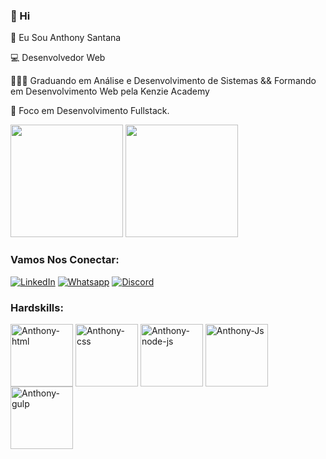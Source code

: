 ###  👋 Hi

🧑 Eu Sou Anthony Santana

💻 Desenvolvedor Web

👨🏽‍🎓 Graduando em Análise e Desenvolvimento de Sistemas && Formando em Desenvolvimento Web pela Kenzie Academy

🚀 Foco em Desenvolvimento Fullstack.

<div>
  <img height="180em" src="https://github-readme-stats.vercel.app/api?username=anthony01001&show_icons=true&theme=tokyonight"/>
 <img height="180em" src="https://github-readme-stats.vercel.app/api/top-langs/?username=anthony01001&layout=compact&theme=tokyonight"/>
</div>

### Vamos Nos Conectar:

[![LinkedIn](https://img.shields.io/badge/LinkedIn-0077B5?style=for-the-badge&logo=linkedin&logoColor=white
)](https://www.linkedin.com/in/anthony-santana-148a43241/)
[![Whatsapp](https://img.shields.io/badge/WhatsApp-25D366?style=for-the-badge&logo=whatsapp&logoColor=white
)](https://wa.me/5571987898549)
[![Discord](https://img.shields.io/badge/Discord-7289DA?style=for-the-badge&logo=discord&logoColor=white)](https://discord.gg/Sfgczugy)

### Hardskills:
<div>
<img align="center" alt="Anthony-html" height="100" width="100" src="https://cdn.jsdelivr.net/gh/devicons/devicon/icons/html5/html5-original.svg"/>
<img align="center" alt="Anthony-css" height="100" width="100" src="https://cdn.jsdelivr.net/gh/devicons/devicon/icons/css3/css3-original.svg"/>
<img align="center" alt="Anthony-node-js" height="100" width="100" src="https://cdn.jsdelivr.net/gh/devicons/devicon/icons/nodejs/nodejs-original.svg"/>
<img align="center" alt="Anthony-Js" height="100" width="100" src="https://cdn.jsdelivr.net/gh/devicons/devicon/icons/javascript/javascript-original.svg"/>
<img align="center" alt="Anthony-gulp" height="100" width="100" src="https://cdn.jsdelivr.net/gh/devicons/devicon/icons/gulp/gulp-plain.svg"/>



</div>
